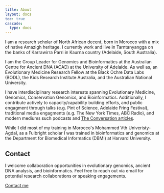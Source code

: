 ```yaml
---
title: About
layout: docs
toc: true
cascade:
  type: docs
---
```


I am a research scholar of North African decent, born in Morocco with a mix of native Amazigh heritage. I currently work and live in Tarntanyangga on the banks of Karrawirra Parri in Kaurna country (Adelaide, South Australia). 

I am the Group Leader for Genomics and Bioinformatics at the Australian Centre for Ancient DNA (ACAD) at the University of Adelaide. As well as, an Evolutionary Medicine Research Fellow at the Black Ochre Data Labs (BODL), the Kids Research Institute Australia, and the Australian National University.

I have interdisciplinary research interests spanning Evolutionary Medicine, Genomics, Conservation Genomics, and Bioinformatics. Additionally, I contribute actively to capacity/capability building efforts, and public engagment through talks (e.g. Pint of Science, Adelaide Fring Festival), traditional media engagments (e.g. The New York Times, ABC Radio), and modern mediums such podcasts and [The Conversation articles](https://theconversation.com/profiles/yassine-souilmi-1243323/articles).

While I did most of my training in Morocco's Mohammed Vth Univeristy-Agdal, as a Fulbright scholar I was trained in bioinformatics and genomics at the Department for Biomedical Informatics (DBMI) at Harvard University.


## Contact

I welcome collaboration opportunities in evolutionary genomics, ancient DNA analysis, and bioinformatics. Feel free to reach out via email for potential research collaborations or speaking engagements.

[Contact me](mailto:yassine.souilmi@adelaide.edu.au)

